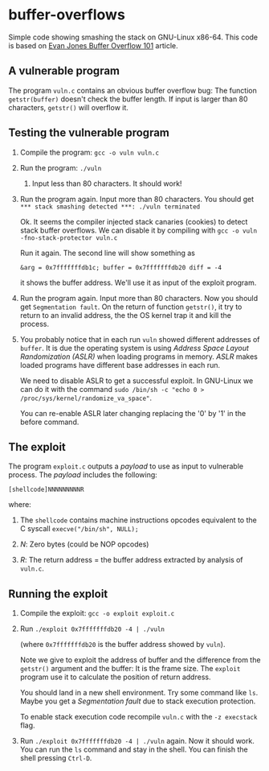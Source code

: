 # buffer-overflows

Simple code showing smashing the stack on GNU-Linux x86-64. This code is based
on [Evan Jones Buffer Overflow
101](https://www.evanjones.ca/buffer-overflow-101.html) article.

## A vulnerable program

The program `vuln.c` contains an obvious buffer overflow bug: The function
`getstr(buffer)` doesn't check the buffer length. If input is larger than 80
characters, `getstr()` will overflow it.

## Testing the vulnerable program

1. Compile the program: `gcc -o vuln vuln.c`
2. Run the program: `./vuln` 
   1. Input less than 80 characters. It should work!
3. Run the program again. Input more than 80 characters. You should get
   `*** stack smashing detected ***: ./vuln terminated`

   Ok. It seems the compiler injected stack canaries (cookies) to detect stack
   buffer overflows. We can disable it by compiling with
   `gcc -o vuln -fno-stack-protector vuln.c`

   Run it again. The second line will show something as

   `&arg = 0x7fffffffdb1c; buffer = 0x7fffffffdb20 diff = -4`

   it shows the buffer address. We'll use it as input of the exploit program.

4. Run the program again. Input more than 80 characters. Now you should get
   `Segmentation fault`. On the return of function `getstr()`, it try to return
   to an invalid address, the the OS kernel trap it and kill the process.

5. You probably notice that in each run `vuln` showed different addresses of
   `buffer`. It is due the operating system is using _Address Space Layout
   Randomization (ASLR)_ when loading programs in memory. _ASLR_ makes loaded
   programs have different base addresses in each run.

   We need to disable ASLR to get a successful exploit. In GNU-Linux we can do
   it with the command 
   `sudo /bin/sh -c "echo 0 > /proc/sys/kernel/randomize_va_space"`.

   You can re-enable ASLR later changing replacing the '0' by '1' in the before
   command.

## The exploit

The program `exploit.c` outputs a _payload_ to use as input to vulnerable
process. The _payload_ includes the following:

    [shellcode]NNNNNNNNNR

where:

1. The `shellcode` contains machine instructions opcodes equivalent to the
   C syscall `execve("/bin/sh", NULL);`

2. _N_: Zero bytes (could be NOP opcodes)

3. _R_: The return address = the buffer address extracted by analysis of
   `vuln.c`.

## Running the exploit

1. Compile the exploit: `gcc -o exploit exploit.c`
2. Run `./exploit 0x7fffffffdb20 -4 | ./vuln`
   
   (where `0x7fffffffdb20` is the buffer address showed by `vuln`).

   Note we give to exploit the address of buffer and the difference from the
   `getstr()` argument and the buffer: It is the frame size. The `exploit`
   program use it to calculate the position of return address.

   You should land in a new shell environment. Try some command like `ls`.
   Maybe you get a _Segmentation fault_ due to stack execution protection.

   To enable stack execution code recompile `vuln.c` with the `-z execstack`
   flag.

3. Run `./exploit 0x7fffffffdb20 -4 | ./vuln` again. Now it should work. You can
   run the `ls` command and stay in the shell. You can finish the shell pressing
   `Ctrl-D`.